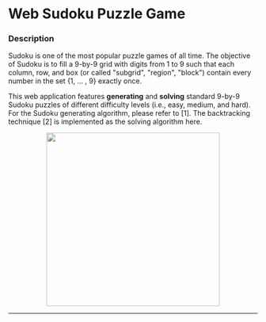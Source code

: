 Web Sudoku Puzzle Game
======================

### Description
Sudoku is one of the most popular puzzle games of all time.
The objective of Sudoku is to fill a 9-by-9 grid with digits from 1 to 9 such that each column, row, and box (or called "subgrid", "region", "block") contain every number in the set {1, ... , 9} exactly once.

This web application features **generating** and **solving** standard 9-by-9 Sudoku puzzles of different difficulty levels (i.e., easy, medium, and hard). For the Sudoku generating algorithm, please refer to [1]. The backtracking technique [2] is implemented as the solving algorithm here.

<p align="center">
    <img src="https://user-images.githubusercontent.com/43208378/148444472-bb6d43ae-c3cd-4b8e-b530-0f7cb2db1067.png" width=350>
</p>

---
